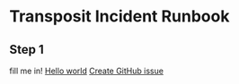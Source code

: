 # Transposit Incident Runbook

## Step 1
fill me in!
[Hello world](https://console.transposit.com/mc/t/transposit-default-runbooks/actions/hello_world)
[Create GitHub issue](https://console.transposit.com/mc/t/transposit-default-runbooks/actions/create_github_issue)